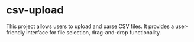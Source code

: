 # csv-upload
 This project allows users to upload and parse CSV files. It provides a user-friendly interface for file selection, drag-and-drop functionality.

